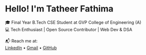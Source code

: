 #  Hello! I'm Tatheer Fathima

🎓 Final Year B.Tech CSE Student at GVP College of Engineering (A)  
💻 Tech Enthusiast | Open Source Contributor | Web Dev & DSA  

📬 Reach me at:  
[LinkedIn](https://www.linkedin.com/in/tatheer-fathima-5ba16b275/) • [Gmail](mailto:tatheerfathima2004@gmail.com) • [GitHub](https://github.com/tatheer-fathima)
